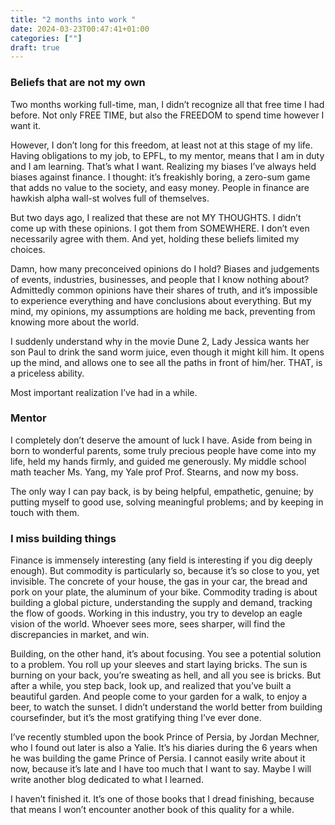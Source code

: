 ```yaml
---
title: "2 months into work "
date: 2024-03-23T00:47:41+01:00
categories: [""]
draft: true
---
```


### Beliefs that are not my own
Two months working full-time, man, I didn’t recognize all that free time I had before. Not only FREE TIME, but also the FREEDOM to spend time however I want it. 

However, I don’t long for this freedom, at least not at this stage of my life. Having obligations to my job, to EPFL, to my mentor, means that I am in duty and I am learning. That’s what I want.
Realizing my biases 
I’ve always held biases against finance. I thought: it’s freakishly boring, a zero-sum game that adds no value to the society, and easy money. People in finance are hawkish alpha wall-st wolves full of themselves. 

But two days ago, I realized that these are not MY THOUGHTS. I didn’t come up with these opinions. I got them from SOMEWHERE. I don’t even necessarily agree with them. And yet, holding these beliefs limited my choices. 

Damn, how many preconceived opinions do I hold? Biases and judgements of events, industries, businesses, and people that I know nothing about? Admittedly common opinions have their shares of truth, and it’s impossible to experience everything and have conclusions about everything. But my mind, my opinions, my assumptions are holding me back, preventing from knowing more about the world. 

I suddenly understand why in the movie Dune 2, Lady Jessica wants her son Paul to drink the sand worm juice, even though it might kill him. It opens up the mind, and allows one to see all the paths in front of him/her. THAT, is a priceless ability. 

Most important realization I’ve had in a while. 

### Mentor 
I completely don’t deserve the amount of luck I have. Aside from being in born to wonderful parents, some truly precious people have come into my life, held my hands firmly, and guided me generously. My middle school math teacher Ms. Yang, my Yale prof Prof. Stearns, and now my boss. 

The only way I can pay back, is by being helpful, empathetic, genuine; by putting myself to good use, solving meaningful problems; and by keeping in touch with them. 

### I miss building things 

Finance is immensely interesting (any field is interesting if you dig deeply enough). But commodity is particularly so, because it’s so close to you, yet invisible. The concrete of your house, the gas in your car, the bread and pork on your plate, the aluminum of your bike. Commodity trading is about building a global picture, understanding the supply and demand, tracking the flow of goods. Working in this industry, you try to develop an eagle vision of the world. Whoever sees more, sees sharper, will find the discrepancies in market, and win. 

Building, on the other hand, it’s about focusing. You see a potential solution to a problem. You roll up your sleeves and start laying bricks. The sun is burning on your back, you’re sweating as hell, and all you see is bricks. But after a while, you step back, look up, and realized that you’ve built a beautiful garden. And people come to your garden for a walk, to enjoy a beer, to watch the sunset. I didn’t understand the world better from building coursefinder, but it’s the most gratifying thing I’ve ever done. 

I’ve recently stumbled upon the book Prince of Persia, by Jordan Mechner, who I found out later is also a Yalie. It’s his diaries during the 6 years when he was building the game Prince of Persia. I cannot easily write about it now, because it’s late and I have too much that I want to say. Maybe I will write another blog dedicated to what I learned. 

I haven’t finished it. It’s one of those books that I dread finishing, because that means I won’t encounter another book of this quality for a while. 